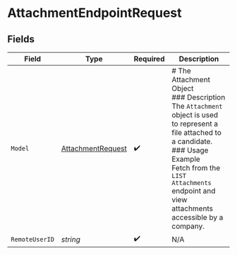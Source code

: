 # AttachmentEndpointRequest


## Fields

| Field                                                                                                                                                                                                                           | Type                                                                                                                                                                                                                            | Required                                                                                                                                                                                                                        | Description                                                                                                                                                                                                                     |
| ------------------------------------------------------------------------------------------------------------------------------------------------------------------------------------------------------------------------------- | ------------------------------------------------------------------------------------------------------------------------------------------------------------------------------------------------------------------------------- | ------------------------------------------------------------------------------------------------------------------------------------------------------------------------------------------------------------------------------- | ------------------------------------------------------------------------------------------------------------------------------------------------------------------------------------------------------------------------------- |
| `Model`                                                                                                                                                                                                                         | [AttachmentRequest](../../models/shared/attachmentrequest.md)                                                                                                                                                                   | :heavy_check_mark:                                                                                                                                                                                                              | # The Attachment Object<br/>### Description<br/>The `Attachment` object is used to represent a file attached to a candidate.<br/>### Usage Example<br/>Fetch from the `LIST Attachments` endpoint and view attachments accessible by a company. |
| `RemoteUserID`                                                                                                                                                                                                                  | *string*                                                                                                                                                                                                                        | :heavy_check_mark:                                                                                                                                                                                                              | N/A                                                                                                                                                                                                                             |